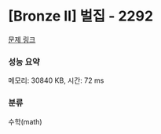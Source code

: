# [Bronze II] 벌집 - 2292 

[문제 링크](https://www.acmicpc.net/problem/2292) 

### 성능 요약

메모리: 30840 KB, 시간: 72 ms

### 분류

수학(math)

